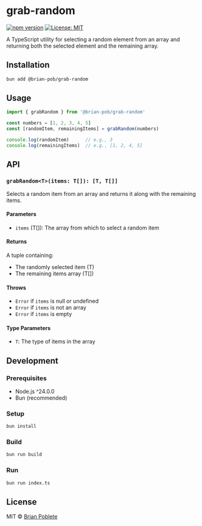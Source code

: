 # grab-random

[![npm version](https://badge.fury.io/js/@brian-pob%2Fgrab-random.svg)](https://badge.fury.io/js/@brian-pob%2Fgrab-random)
[![License: MIT](https://img.shields.io/badge/License-MIT-yellow.svg)](https://opensource.org/licenses/MIT)

A TypeScript utility for selecting a random element from an array and returning both the selected element and the remaining array.

## Installation

```bash
bun add @brian-pob/grab-random
```

## Usage

```typescript
import { grabRandom } from '@brian-pob/grab-random'

const numbers = [1, 2, 3, 4, 5]
const [randomItem, remainingItems] = grabRandom(numbers)

console.log(randomItem)      // e.g., 3
console.log(remainingItems)  // e.g., [1, 2, 4, 5]
```

## API

### `grabRandom<T>(items: T[]): [T, T[]]`

Selects a random item from an array and returns it along with the remaining items.

#### Parameters

- `items` (T[]): The array from which to select a random item

#### Returns

A tuple containing:
- The randomly selected item (T)
- The remaining items array (T[])

#### Throws

- `Error` if `items` is null or undefined
- `Error` if `items` is not an array
- `Error` if `items` is empty

#### Type Parameters

- `T`: The type of items in the array

## Development

### Prerequisites

- Node.js ^24.0.0
- Bun (recommended)

### Setup

```bash
bun install
```

### Build

```bash
bun run build
```

### Run

```bash
bun run index.ts
```

## License

MIT © [Brian Poblete](https://brianmp.dev)

